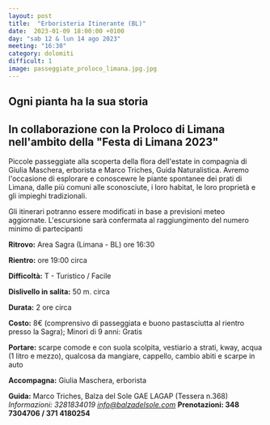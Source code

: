 ```yaml
---
layout: post
title:  "Erboristeria Itinerante (BL)"
date:  2023-01-09 18:00:00 +0100
day: "sab 12 & lun 14 ago 2023"
meeting: "16:30"
category: dolomiti 
difficult: 1
image: passeggiate_proloco_limana.jpg.jpg
---
```


## Ogni pianta ha la sua storia
## In collaborazione con la Proloco di Limana nell'ambito della "Festa di Limana 2023"

Piccole passeggiate alla scoperta della flora dell'estate in compagnia di Giulia Maschera, erborista e Marco Triches, Guida Naturalistica. Avremo l'occasione di esplorare e conoscewre le piante spontanee dei prati di Limana, dalle più comuni alle sconosciute, i loro habitat, le loro proprietà e gli impieghi tradizionali.

Gli itinerari potranno essere modificati in base a previsioni meteo aggiornate.
L'escursione sarà confermata al raggiungimento del numero minimo di partecipanti

**Ritrovo:** Area Sagra (Limana - BL) ore 16:30

**Rientro:** ore 19:00 circa 

**Difficoltà:** T - Turistico / Facile

**Dislivello in salita:**  50 m. circa

**Durata:** 2 ore circa

**Costo:**   8€ (comprensivo di passeggiata e buono pastasciutta al rientro presso la Sagra); 
             Minori di 9 anni: Gratis

**Portare:** scarpe comode e con suola scolpita, vestiario a strati, kway, acqua (1 litro e mezzo), qualcosa da mangiare, cappello, cambio abiti e scarpe in auto

**Accompagna:** Giulia Maschera, erborista

**Guida:** Marco Triches, Balza del Sole GAE LAGAP (Tessera n.368)
*Informazioni:    3281834019    info@balzadelsole.com*
**Prenotazioni: 348 7304706 / 371 4180254**
  
